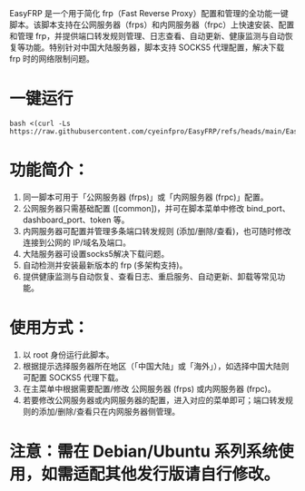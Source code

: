 EasyFRP 是一个用于简化 frp（Fast Reverse Proxy）配置和管理的全功能一键脚本。该脚本支持在公网服务器（frps）和内网服务器（frpc）上快速安装、配置和管理 frp，并提供端口转发规则管理、日志查看、自动更新、健康监测与自动恢复等功能。特别针对中国大陆服务器，脚本支持 SOCKS5 代理配置，解决下载 frp 时的网络限制问题。

# 一键运行
```
bash <(curl -Ls https://raw.githubusercontent.com/cyeinfpro/EasyFRP/refs/heads/main/EasyFRP.sh)
```
# 功能简介：
 1. 同一脚本可用于「公网服务器 (frps)」或「内网服务器 (frpc)」配置。
 2. 公网服务器只需基础配置 ([common])，并可在脚本菜单中修改 bind_port、dashboard_port、token 等。
 3. 内网服务器可配置并管理多条端口转发规则 (添加/删除/查看)，也可随时修改连接到公网的 IP/域名及端口。
 4. 大陆服务器可设置socks5解决下载问题。
 5. 自动检测并安装最新版本的 frp (多架构支持)。
 6. 提供健康监测与自动恢复、查看日志、重启服务、自动更新、卸载等常见功能。

# 使用方式：
 1) 以 root 身份运行此脚本。
 2) 根据提示选择服务器所在地区（「中国大陆」或「海外」），如选择中国大陆则可配置 SOCKS5 代理下载。
 3) 在主菜单中根据需要配置/修改 公网服务器 (frps) 或内网服务器 (frpc)。
 4) 若要修改公网服务器或内网服务器的配置，进入对应的菜单即可；端口转发规则的添加/删除/查看只在内网服务器侧管理。

# 注意：需在 Debian/Ubuntu 系列系统使用，如需适配其他发行版请自行修改。
